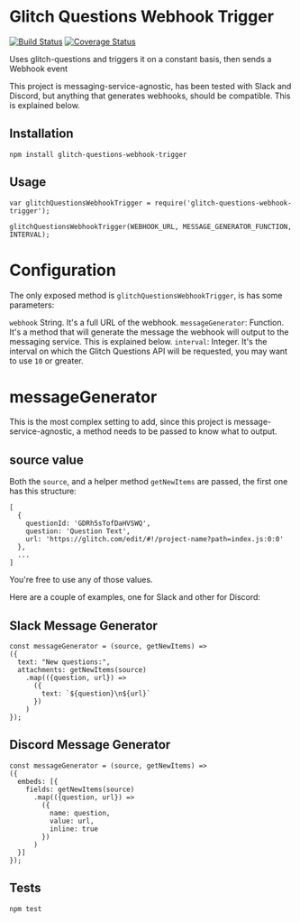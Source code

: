 # Glitch Questions Webhook Trigger
[![Build Status](https://travis-ci.org/tribakzero/glitch-questions-webhook-trigger.svg?branch=master)](https://travis-ci.org/tribakzero/glitch-questions-webhook-trigger)
[![Coverage Status](https://coveralls.io/repos/github/tribakzero/glitch-questions-webhook-trigger/badge.svg?branch=master)](https://coveralls.io/github/tribakzero/glitch-questions-webhook-trigger?branch=master)

Uses glitch-questions and triggers it on a constant basis, then sends a Webhook event

This project is messaging-service-agnostic, has been tested with Slack and Discord, but anything that generates webhooks, should be compatible. This is explained below.

## Installation

  `npm install glitch-questions-webhook-trigger`

## Usage

```
var glitchQuestionsWebhookTrigger = require('glitch-questions-webhook-trigger');

glitchQuestionsWebhookTrigger(WEBHOOK_URL, MESSAGE_GENERATOR_FUNCTION, INTERVAL);
```

# Configuration
The only exposed method is `glitchQuestionsWebhookTrigger`, is has some parameters:

  `webhook` String. It's a full URL of the webhook.
  `messageGenerator`: Function. It's a method that will generate the message the webhook will output to the messaging service. This is explained below.
  `interval`: Integer. It's the interval on which the Glitch Questions API will be requested, you may want to use `10` or greater.

# messageGenerator
This is the most complex setting to add, since this project is message-service-agnostic, a method needs to be passed to know what to output.

## source value
Both the `source`, and a helper method `getNewItems` are passed, the first one has this structure:
```
[
  {
    questionId: 'GDRh5sTofDaHVSWQ',
    question: 'Question Text',
    url: 'https://glitch.com/edit/#!/project-name?path=index.js:0:0'
  },
  ...
]
```

You're free to use any of those values.

Here are a couple of examples, one for Slack and other for Discord:

## Slack Message Generator
```
const messageGenerator = (source, getNewItems) =>
({
  text: "New questions:",
  attachments: getNewItems(source)
    .map(({question, url}) =>
      ({
        text: `${question}\n${url}`
      })
    )
});
```

## Discord Message Generator
```
const messageGenerator = (source, getNewItems) =>
({
  embeds: [{
    fields: getNewItems(source)
      .map(({question, url}) =>
        ({
          name: question,
          value: url,
          inline: true
        })
      )
  }]
});
```

## Tests
  `npm test`
